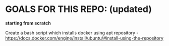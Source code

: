 # GOALS FOR THIS REPO: (updated)
**starting from scratch**

Create a bash script which installs docker using apt repository
    - https://docs.docker.com/engine/install/ubuntu/#install-using-the-repository

